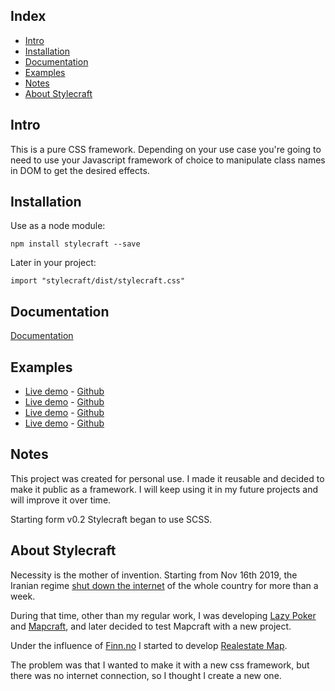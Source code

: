 ## Index

- [Intro](#intro)
- [Installation](#installation)
- [Documentation](#documentation)
- [Examples](#examples)
- [Notes](#notes)
- [About Stylecraft](#about-stylecraft)

## Intro

This is a pure CSS framework. Depending on your use case you're going to need to use your Javascript framework of choice to manipulate class names in DOM to get the desired effects.

## Installation

Use as a node module:

```
npm install stylecraft --save
```

Later in your project:

```
import "stylecraft/dist/stylecraft.css"
```

## Documentation

[Documentation](https://stylecraft.gilak.dev)

## Examples

- [Live demo](https://react-redux-realestate-map.gilak.dev) - [Github](https://github.com/iding-ir/react-redux-realestate-map)
- [Live demo](http://react-redux-maritime-map.iding.ir) - [Github](https://github.com/iding-ir/react-redux-maritime-map)
- [Live demo](http://stylecraft-redux-form.iding.ir) - [Github](https://github.com/iding-ir/stylecraft-redux-form)
- [Live demo](http://event-registration.iding.ir) - [Github](https://github.com/iding-ir/event-registration)

## Notes

This project was created for personal use. I made it reusable and decided to make it public as a framework. I will keep using it in my future projects and will improve it over time.

Starting form v0.2 Stylecraft began to use SCSS.

## About Stylecraft

Necessity is the mother of invention. Starting from Nov 16th 2019, the Iranian regime [shut down the internet](https://netblocks.org/reports/internet-disrupted-in-iran-amid-fuel-protests-in-multiple-cities-pA25L18b) of the whole country for more than a week.

During that time, other than my regular work, I was developing [Lazy Poker](https://github.com/iding-ir/lazy-poker) and [Mapcraft](https://github.com/iding-ir/mapcraft), and later decided to test Mapcraft with a new project.

Under the influence of [Finn.no](https://kart.finn.no/?tab=iad&ztr=1&searchKey=search_id_realestate_lettings&PROPERTY_TYPE=6&keyword=bergen) I started to develop [Realestate Map](https://github.com/iding-ir/realestate-map).

The problem was that I wanted to make it with a new css framework, but there was no internet connection, so I thought I create a new one.
